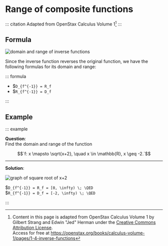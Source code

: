# Range of composite functions

<!-- prettier-ignore-start -->
::: citation
Adapted from OpenStax Calculus Volume 1[^cite]
:::
<!-- prettier-ignore-end -->

## Formula

![domain and range of inverse functions](/images/h2/fns/openStax_functions_inverse_domain_range.jpeg)

Since the inverse function reverses the original function, we have the following
formulas for its domain and range:

<!-- prettier-ignore-start -->
::: formula

- $`D_{f^{-1}} = R_f`
- $`R_{f^{-1}} = D_f`

:::
<!-- prettier-ignore-end -->

## Example

<!-- prettier-ignore-start -->

::: example

**Question**:\
Find the domain and range of the function

$$`f: x \mapsto \sqrt{x+2}, \quad x \in \mathbb{R}, x \geq -2.`$$

---

**Solution**:

![graph of square root of x+2](/images/h2/fns/openStax_functions_inverse_domain_range_example.jpeg)

$`D_{f^{-1}} = R_f = [0, \infty) \; \QED`\
$`R_{f^{-1}} = D_f = [-2, \infty) \; \QED`

:::
<!-- prettier-ignore-end -->

[^cite]:
    Content in this page is adapted from OpenStax Calculus Volume 1 by Gilbert
    Strang and Edwin "Jed" Herman under the
    [Creative Commons Attribution License](https://creativecommons.org/licenses/by/4.0/).\
    Access
    for free at
    <https://openstax.org/books/calculus-volume-1/pages/1-4-inverse-functions>
